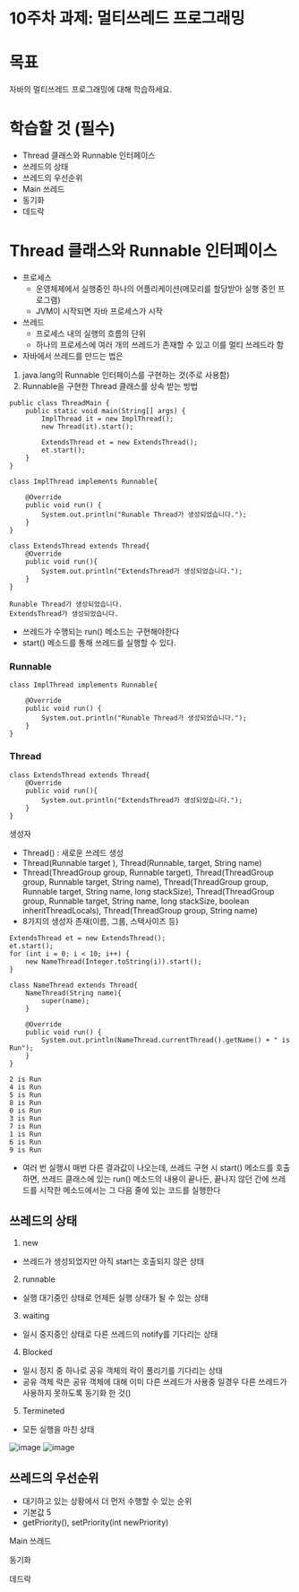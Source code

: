 # 10주차 과제: 멀티쓰레드 프로그래밍

# 목표

자바의 멀티쓰레드 프로그래밍에 대해 학습하세요.

# 학습할 것 (필수)

- Thread 클래스와 Runnable 인터페이스
- 쓰레드의 상태
- 쓰레드의 우선순위
- Main 쓰레드
- 동기화
- 데드락



# Thread 클래스와 Runnable 인터페이스

* 프로세스
  * 운영체제에서 실행중인 하나의 어플리케이션(메모리를 할당받아 실행 중인 프로그램)
  * JVM이 시작되면 자바 프로세스가 시작
* 쓰레드
  * 프로세스 내의 실행의 흐름의 단위
  * 하나의 프로세스에 여러 개의 쓰레드가 존재할 수 있고 이를 멀티 쓰레드라 함
* 자바에서 쓰레드를 만드는 법은

1.  java.lang의 Runnable 인터페이스를 구현하는 것(주로 사용함)
2.  Runnable을 구현한 Thread 클래스를 상속 받는 방법

```
public class ThreadMain {
    public static void main(String[] args) {
        ImplThread it = new ImplThread();
        new Thread(it).start();

        ExtendsThread et = new ExtendsThread();
        et.start();
    }
}

class ImplThread implements Runnable{

    @Override
    public void run() {
        System.out.println("Runable Thread가 생성되었습니다.");
    }
}

class ExtendsThread extends Thread{
    @Override
    public void run(){
        System.out.println("ExtendsThread가 생성되었습니다.");
    }
}
```

```
Runable Thread가 생성되었습니다.
ExtendsThread가 생성되었습니다.
```

* 쓰레드가 수행되는 run() 메소드는 구현해야한다
* start() 메소드를 통해 쓰레드를 실행할 수 있다.



### Runnable

```
class ImplThread implements Runnable{

    @Override
    public void run() {
        System.out.println("Runable Thread가 생성되었습니다.");
    }
}
```



### Thread

```
class ExtendsThread extends Thread{
    @Override
    public void run(){
        System.out.println("ExtendsThread가 생성되었습니다.");
    }
}
```



생성자

* Thread() : 새로운 쓰레드 생성
* Thread(Runnable target ), Thread(Runnable, target, String name)
* Thread(ThreadGroup group, Runnable target), Thread(ThreadGroup group, Runnable target, String name), Thread(ThreadGroup group, Runnable target, String name, long stackSize), Thread(ThreadGroup group, Runnable target, String name, long stackSize, boolean inheritThreadLocals),  Thread(ThreadGroup group, String name)
* 8가지의 생성자 존재(이름, 그룹, 스택사이즈 등)



```
ExtendsThread et = new ExtendsThread();
et.start();
for (int i = 0; i < 10; i++) {
    new NameThread(Integer.toString(i)).start();
}
```

```
class NameThread extends Thread{
    NameThread(String name){
        super(name);
    }

    @Override
    public void run() {
        System.out.println(NameThread.currentThread().getName() + " is Run");
    }
}
```

```
2 is Run
4 is Run
5 is Run
8 is Run
0 is Run
3 is Run
7 is Run
1 is Run
6 is Run
9 is Run

```

* 여러 번 실행시 매번 다른 결과값이 나오는데, 쓰레드 구현 시 start() 메소드를 호출하면, 쓰레드 클래스에 있는 run() 메소드의 내용이 끝나든, 끝나지 않던 간에 쓰레드를 시작한 메소드에서는 그 다음 줄에 있는 코드를 실행한다



## 쓰레드의 상태

1. new

* 쓰레드가 생성되었지만 아직 start는 호출되지 않은 상태

2. runnable

* 실행 대기중인 상태로 언제든 실행 상태가 될 수 있는 상태

3. waiting

* 일시 중지중인 상태로 다른 쓰레드의 notify를 기다리는 상태

4. Blocked

* 일시 정지 중 하나로 공유 객체의 락이 풀리기를 기다리는 상태
* 공유 객체 락은 공유 객체에 대해 이미 다른 쓰레드가 사용중 일경우 다른 쓰레드가 사용하지 못하도록 동기화 한 것()

5. Termineted

* 모든 실행을 마친 상태

![image](https://user-images.githubusercontent.com/34182908/105850345-f3c81f80-6024-11eb-8f8d-0b3a6ba2a895.png)
![image](https://user-images.githubusercontent.com/34182908/105850362-f7f43d00-6024-11eb-90fc-89f7084ed51f.png)



## 쓰레드의 우선순위

* 대기하고 있는 상황에서 더 먼저 수행할 수 있는 순위
* 기본값 5
* getPriority(), setPriority(int newPriority)





Main 쓰레드

동기화

데드락